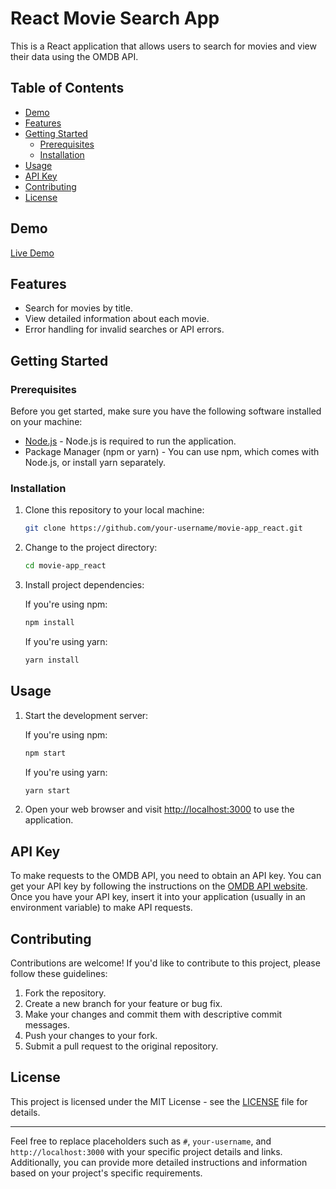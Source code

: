 # React Movie Search App

This is a React application that allows users to search for movies and view their data using the OMDB API.

## Table of Contents

- [Demo](#demo)
- [Features](#features)
- [Getting Started](#getting-started)
  - [Prerequisites](#prerequisites)
  - [Installation](#installation)
- [Usage](#usage)
- [API Key](#api-key)
- [Contributing](#contributing)
- [License](#license)

## Demo

[Live Demo](https://movie.sapkotasandip.com.np) 

## Features

- Search for movies by title.
- View detailed information about each movie.
- Error handling for invalid searches or API errors.

## Getting Started

### Prerequisites

Before you get started, make sure you have the following software installed on your machine:

- [Node.js](https://nodejs.org/) - Node.js is required to run the application.
- Package Manager (npm or yarn) - You can use npm, which comes with Node.js, or install yarn separately.

### Installation

1. Clone this repository to your local machine:

   ```bash
   git clone https://github.com/your-username/movie-app_react.git
   ```

2. Change to the project directory:

   ```bash
   cd movie-app_react
   ```

3. Install project dependencies:

   If you're using npm:

   ```bash
   npm install
   ```

   If you're using yarn:

   ```bash
   yarn install
   ```

## Usage

1. Start the development server:

   If you're using npm:

   ```bash
   npm start
   ```

   If you're using yarn:

   ```bash
   yarn start
   ```

2. Open your web browser and visit [http://localhost:3000](http://localhost:3000) to use the application.

## API Key

To make requests to the OMDB API, you need to obtain an API key. You can get your API key by following the instructions on the [OMDB API website](http://www.omdbapi.com/apikey.aspx). Once you have your API key, insert it into your application (usually in an environment variable) to make API requests.

## Contributing

Contributions are welcome! If you'd like to contribute to this project, please follow these guidelines:

1. Fork the repository.
2. Create a new branch for your feature or bug fix.
3. Make your changes and commit them with descriptive commit messages.
4. Push your changes to your fork.
5. Submit a pull request to the original repository.

## License

This project is licensed under the MIT License - see the [LICENSE](LICENSE) file for details.

---

Feel free to replace placeholders such as `#`, `your-username`, and `http://localhost:3000` with your specific project details and links. Additionally, you can provide more detailed instructions and information based on your project's specific requirements.
